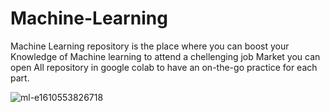 # Machine-Learning
Machine Learning repository is the place where you can boost your Knowledge of Machine learning to attend a chellenging job Market you can open All repository in google colab to have an on-the-go practice for each part.

![ml-e1610553826718](https://user-images.githubusercontent.com/56000213/143314424-32fc7e47-70c6-4b85-b82f-d04673fa6a9b.jpg)
